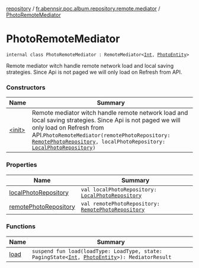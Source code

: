 [repository](../../index.md) / [fr.abennsir.poc.album.repository.remote.mediator](../index.md) / [PhotoRemoteMediator](./index.md)

# PhotoRemoteMediator

`internal class PhotoRemoteMediator : RemoteMediator<`[`Int`](https://kotlinlang.org/api/latest/jvm/stdlib/kotlin/-int/index.html)`, `[`PhotoEntity`](../../fr.abennsir.poc.album.repository.data/-photo-entity/index.md)`>`

Remote mediator witch handle remote network load and local saving strategies.
Since Api is not paged we will only load on Refresh from API.

### Constructors

| Name | Summary |
|---|---|
| [&lt;init&gt;](-init-.md) | Remote mediator witch handle remote network load and local saving strategies. Since Api is not paged we will only load on Refresh from API.`PhotoRemoteMediator(remotePhotoRepository: `[`RemotePhotoRepository`](../../fr.abennsir.poc.album.repository.remote/-remote-photo-repository/index.md)`, localPhotoRepository: `[`LocalPhotoRepository`](../../fr.abennsir.poc.album.repository.local/-local-photo-repository/index.md)`)` |

### Properties

| Name | Summary |
|---|---|
| [localPhotoRepository](local-photo-repository.md) | `val localPhotoRepository: `[`LocalPhotoRepository`](../../fr.abennsir.poc.album.repository.local/-local-photo-repository/index.md) |
| [remotePhotoRepository](remote-photo-repository.md) | `val remotePhotoRepository: `[`RemotePhotoRepository`](../../fr.abennsir.poc.album.repository.remote/-remote-photo-repository/index.md) |

### Functions

| Name | Summary |
|---|---|
| [load](load.md) | `suspend fun load(loadType: LoadType, state: PagingState<`[`Int`](https://kotlinlang.org/api/latest/jvm/stdlib/kotlin/-int/index.html)`, `[`PhotoEntity`](../../fr.abennsir.poc.album.repository.data/-photo-entity/index.md)`>): MediatorResult` |

